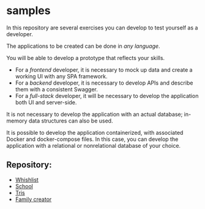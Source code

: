 # samples

In this repository are several exercises you can develop to test yourself as a developer.

The applications to be created can be done in _any language_.

You will be able to develop a prototype that reflects your skills.

- For a *frontend* developer, it is necessary to mock up data and create a working UI with any SPA framework.
- For a *backend* developer, it is necessary to develop APIs and describe them with a consistent Swagger.
- For a *full-stack* developer, it will be necessary to develop the application both UI and server-side.

It is not necessary to develop the application with an actual database; in-memory data structures can also be used.

It is possible to develop the application containerized, with associated Docker and docker-compose files. In this case, you can develop the application with a relational or nonrelational database of your choice.

## Repository:
- [Whishlist](whishlist/whishlist.md)
- [School](school/school.md)
- [Tris](tris/tris.md)
- [Family creator](family/family-creator.md)
